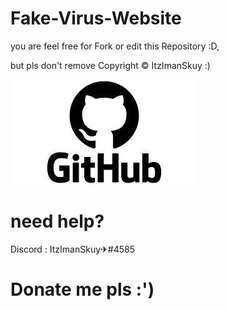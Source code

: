 # Fake-Virus-Website

you are feel free for Fork or edit this Repository :D,

but pls don't remove Copyright © ItzImanSkuy :)

<a href="https://github.com/ItzImanSkuy"><img title="Author" src="https://github.com/ItzImanSkuy/Fake-Virus-Website/blob/a44faf914e43c9bc4cc58f4d41e49d9064c07dce/1623211604470.jpg"></a>

# need help?

Discord : ItzImanSkuy✈#4585

# Donate me pls :')

